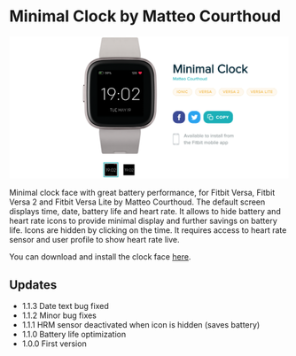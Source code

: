 # Minimal Clock by Matteo Courthoud

![](screenshots/app.png)

Minimal clock face with great battery performance, for Fitbit Versa, Fitbit Versa 2 and Fitbit Versa Lite by Matteo Courthoud. The default screen displays time, date, battery life and heart rate. It allows to hide battery and heart rate icons to provide minimal display and further savings on battery life. Icons are hidden by clicking on the time. It requires access to heart rate sensor and user profile to show heart rate live.

You can download and install the clock face [here](https://gallery.fitbit.com/details/fb338486-0d4c-4f71-b0c7-508678c34195). 

## Updates

- 1.1.3 Date text bug fixed
- 1.1.2 Minor bug fixes
- 1.1.1 HRM sensor deactivated when icon is hidden (saves battery)
- 1.1.0 Battery life optimization
- 1.0.0 First version
